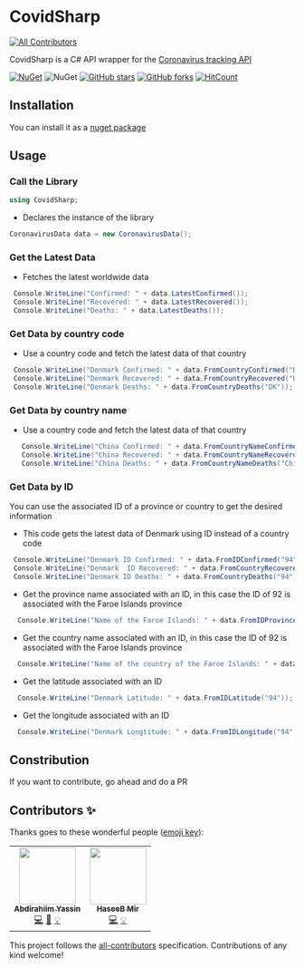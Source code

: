 # CovidSharp
<!-- ALL-CONTRIBUTORS-BADGE:START - Do not remove or modify this section -->
[![All Contributors](https://img.shields.io/badge/all_contributors-2-orange.svg?style=flat-square)](#contributors-)
<!-- ALL-CONTRIBUTORS-BADGE:END -->
CovidSharp is a C# API wrapper for the [Coronavirus tracking API](https://github.com/ExpDev07/coronavirus-tracker-api)

[![NuGet](https://img.shields.io/nuget/v/CovidSharp.svg?label=NuGet)](https://www.nuget.org/packages/CovidSharp/)
![NuGet](https://img.shields.io/nuget/dt/CovidSharp.svg)
[![GitHub stars](https://img.shields.io/github/stars/Abdirahiim/covidtrackerapiwrapper)](https://github.com/Abdirahiim/covidtrackerapiwrapper/stargazers)
[![GitHub forks](https://img.shields.io/github/forks/Abdirahiim/covidtrackerapiwrapper)](https://github.com/Abdirahiim/covidtrackerapiwrapper/network/members)
[![HitCount](http://hits.dwyl.com/Abdirahiim/covidtrackerapiwrapper.svg)](http://hits.dwyl.com/Abdirahiim/covidtrackerapiwrapper)

## Installation
You can install it as a [nuget package](https://www.nuget.org/packages/CovidSharp) 

## Usage

### Call the Library
```c#
using CovidSharp;
```
- Declares the instance of the library
```c#
CoronavirusData data = new CoronavirusData();
```

### Get the Latest Data

- Fetches the latest worldwide data
```c#
 Console.WriteLine("Confirmed: " + data.LatestConfirmed());
 Console.WriteLine("Recovered: " + data.LatestRecovered());
 Console.WriteLine("Deaths: " + data.LatestDeaths());
```

### Get Data by country code

- Use a country code and fetch the latest data of that country
```c#
 Console.WriteLine("Denmark Confirmed: " + data.FromCountryConfirmed("DK"));
 Console.WriteLine("Denmark Recovered: " + data.FromCountryRecovered("DK"));
 Console.WriteLine("Denmark Deaths: " + data.FromCountryDeaths("DK"));
```
### Get Data by country name

- Use a country code and fetch the latest data of that country
```c#
   Console.WriteLine("China Confirmed: " + data.FromCountryNameConfirmed("China"));
   Console.WriteLine("China Recovered: " + data.FromCountryNameRecovered("China"));
   Console.WriteLine("China Deaths: " + data.FromCountryNameDeaths("China"));
```

### Get Data by ID

You can use the associated ID of a province or country to get the desired information

- This code gets the latest data of Denmark using ID instead of a country code
```c#
 Console.WriteLine("Denmark ID Confirmed: " + data.FromIDConfirmed("94"));
 Console.WriteLine("Denmark  ID Recovered: " + data.FromCountryRecovered("94"));
 Console.WriteLine("Denmark ID Deaths: " + data.FromCountryDeaths("94"));
```

- Get the province name associated with an ID, in this case the ID of 92 is associated with the Faroe Islands province
```c#
  Console.WriteLine("Name of the Faroe Islands: " + data.FromIDProvince("92"));
```

- Get the country name associated with an ID, in this case the ID of 92 is associated with the Faroe Islands province
```c#
  Console.WriteLine("Name of the country of the Faroe Islands: " + data.FromIDCountry("92"));
```

- Get the latitude associated with an ID
```c#
  Console.WriteLine("Denmark Latitude: " + data.FromIDLatitude("94"));
```

- Get the longitude associated with an ID
```c#
  Console.WriteLine("Denmark Longtitude: " + data.FromIDLongitude("94"));
```

## Constribution
If you want to contribute, go ahead and do a PR
## Contributors ✨

Thanks goes to these wonderful people ([emoji key](https://allcontributors.org/docs/en/emoji-key)):

<!-- ALL-CONTRIBUTORS-LIST:START - Do not remove or modify this section -->
<!-- prettier-ignore-start -->
<!-- markdownlint-disable -->
<table>
  <tr>
    <td align="center"><a href="https://github.com/Abdirahiim"><img src="https://avatars0.githubusercontent.com/u/13730460?v=4" width="100px;" alt=""/><br /><sub><b>Abdirahiim Yassin </b></sub></a><br /><a href="https://github.com/Abdirahiim/covidtrackerapiwrapper/commits?author=Abdirahiim" title="Code">💻</a> <a href="https://github.com/Abdirahiim/covidtrackerapiwrapper/commits?author=Abdirahiim" title="Documentation">📖</a> <a href="#example-Abdirahiim" title="Examples">💡</a></td>
    <td align="center"><a href="https://github.com/haseeb-heaven"><img src="https://avatars0.githubusercontent.com/u/11544739?v=4" width="100px;" alt=""/><br /><sub><b>HaseeB Mir</b></sub></a><br /><a href="https://github.com/Abdirahiim/covidtrackerapiwrapper/commits?author=haseeb-heaven" title="Code">💻</a> <a href="#example-haseeb-heaven" title="Examples">💡</a></td>
  </tr>
</table>

<!-- markdownlint-enable -->
<!-- prettier-ignore-end -->
<!-- ALL-CONTRIBUTORS-LIST:END -->

This project follows the [all-contributors](https://github.com/all-contributors/all-contributors) specification. Contributions of any kind welcome!